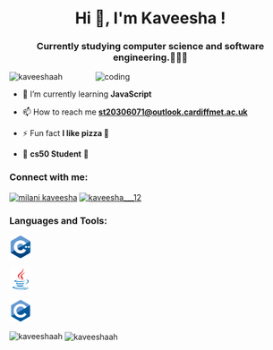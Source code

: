 <h1 align="center">Hi 👋, I'm Kaveesha !</h1>
<h3 align="center">Currently studying computer science and software engineering.👩🏻‍💻</h3>

<img align="right" alt="coding" width="350" src="https://cdnb.artstation.com/p/assets/images/images/028/991/999/original/anna-havrylyukh-.gif?1596125112">

<p align="left"> <img src="https://komarev.com/ghpvc/?username=kaveeshaah&label=Profile%20views&color=0e75b6&style=flat" alt="kaveeshaah" /> </p>
  
- 🌱 I’m currently learning **JavaScript**

- 📫 How to reach me **st20306071@outlook.cardiffmet.ac.uk**

- ⚡ Fun fact **I like pizza 🍕**

- 🐤 **cs50 Student** 🐥 

<h3 align="left">Connect with me:</h3>
<p align="left">
<a href="https://linkedin.com/in/milani kaveesha" target="blank"><img align="center" src="https://raw.githubusercontent.com/rahuldkjain/github-profile-readme-generator/master/src/images/icons/Social/linked-in-alt.svg" alt="milani kaveesha" height="30" width="40" /></a>
<a href="https://instagram.com/kaveesha___12" target="blank"><img align="center" src="https://raw.githubusercontent.com/rahuldkjain/github-profile-readme-generator/master/src/images/icons/Social/instagram.svg" alt="kaveesha___12" height="30" width="40" /></a>
</p>

<h3 align="left">Languages and Tools:</h3>
<p align="left"> <a href="https://www.w3schools.com/cpp/" target="_blank" rel="noreferrer"> <img src="https://raw.githubusercontent.com/devicons/devicon/master/icons/cplusplus/cplusplus-original.svg" alt="cplusplus" width="40" height="40"/> </a> </p>
<p align="left">
  <a href="https://www.w3schools.com/java/" target="_blank" rel="noreferrer">
    <img src="https://raw.githubusercontent.com/devicons/devicon/master/icons/java/java-original.svg" alt="java" width="40" height="40"/>
<p align="left"><a href="https://www.w3schools.com/c/" target="_blank" rel="noreferrer">
    <img src="https://raw.githubusercontent.com/devicons/devicon/master/icons/c/c-original.svg" alt="c" width="40" height="40"/>
  </a>
</p>

  
<p><img align="left" src="https://github-readme-stats.vercel.app/api/top-langs?username=kaveeshaah&show_icons=true&locale=en&layout=compact" alt="kaveeshaah" /></p>

<p>&nbsp;<img align="center" src="https://github-readme-stats.vercel.app/api?username=kaveeshaah&show_icons=true&locale=en" alt="kaveeshaah" /></p>
